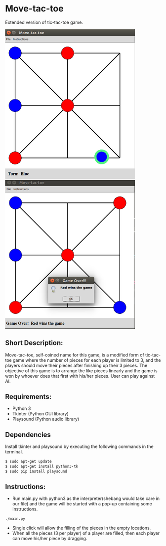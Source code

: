 # Move-tac-toe
Extended version of tic-tac-toe game.

<img src="https://raw.githubusercontent.com/BarnaSir/move-tac-toe/master/images/demo/game_0.png" width="420"><img src="https://raw.githubusercontent.com/BarnaSir/move-tac-toe/master/images/demo/game_1.png" width="420"> 

## Short Description:
Move-tac-toe, self-coined name for this game, is a modified form of tic-tac-toe game where the number of pieces for each player is limited to 3, and the players should move 
their pieces after finishing up their 3 pieces. The objective of this game is to arrange the like pieces linearly and the game is won by whoever does that first with his/her pieces. User can play against AI.

## Requirements:
- Python 3
- Tkinter (Python GUI library)
- Playsound (Python audio library)

## Dependencies
 Install tkinter and playsound by executing the following commands in the terminal.
```
$ sudo apt-get update
$ sudo apt-get install python3-tk
$ sudo pip install playsound
```

## Instructions:
* Run main.py with python3 as the interpreter(shebang would take care in our file) and the game will be started with a pop-up containing some instructions.
```
./main.py
```
* Single click will allow the filling of the pieces in the empty locations.
* When all the pieces (3 per player) of a player are filled, then each player can move his/her piece by dragging.
